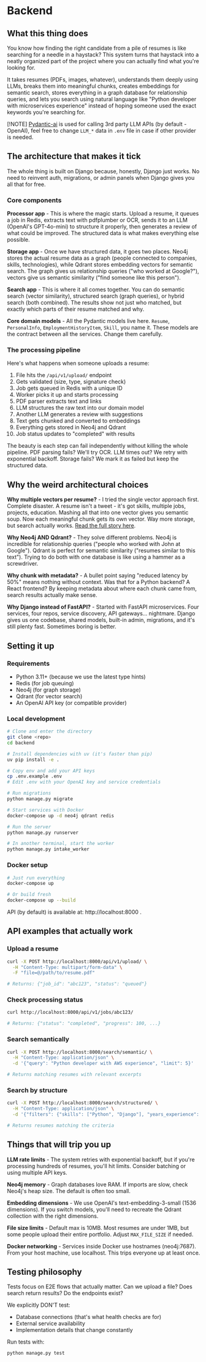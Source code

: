 # Backend

## What this thing does

You know how finding the right candidate from a pile of resumes is like searching for a needle in a haystack? 
This system turns that haystack into a neatly organized part of the project where you can actually find what you're looking for.

It takes resumes (PDFs, images, whatever), understands them deeply using LLMs, 
breaks them into meaningful chunks, creates embeddings for semantic search, stores everything in a graph database for relationship queries, 
and lets you search using natural language like "Python developer with microservices experience" instead of hoping someone used the exact keywords you're searching for.

[!NOTE] [Pydantic-ai](https://ai.pydantic.dev/) is used for calling 3rd party LLM APIs (by default - OpenAI), feel free to change `LLM_*` data in `.env`
file in case if other provider is needed. 

## The architecture that makes it tick

The whole thing is built on Django because, honestly, Django just works. 
No need to reinvent auth, migrations, or admin panels when Django gives you all that for free.

### Core components

**Processor app** - This is where the magic starts. Upload a resume, it queues a job in Redis, extracts text with pdfplumber or OCR, sends it to an LLM (OpenAI's GPT-4o-mini) to structure it properly, then generates a review of what could be improved. The structured data is what makes everything else possible.

**Storage app** - Once we have structured data, it goes two places. Neo4j stores the actual resume data as a graph (people connected to companies, skills, technologies), while Qdrant stores embedding vectors for semantic search. The graph gives us relationship queries ("who worked at Google?"), vectors give us semantic similarity ("find someone like this person").

**Search app** - This is where it all comes together. You can do semantic search (vector similarity), structured search (graph queries), or hybrid search (both combined). The results show not just who matched, but exactly which parts of their resume matched and why.

**Core domain models** - All the Pydantic models live here. `Resume`, `PersonalInfo`, `EmploymentHistoryItem`, `Skill`, you name it. These models are the contract between all the services. Change them carefully.

### The processing pipeline

Here's what happens when someone uploads a resume:

1. File hits the `/api/v1/upload/` endpoint
2. Gets validated (size, type, signature check)
3. Job gets queued in Redis with a unique ID
4. Worker picks it up and starts processing
5. PDF parser extracts text and links
6. LLM structures the raw text into our domain model
7. Another LLM generates a review with suggestions
8. Text gets chunked and converted to embeddings
9. Everything gets stored in Neo4j and Qdrant
10. Job status updates to "completed" with results

The beauty is each step can fail independently without killing the whole pipeline. PDF parsing fails? We'll try OCR. LLM times out? We retry with exponential backoff. Storage fails? We mark it as failed but keep the structured data.

## Why the weird architectural choices

**Why multiple vectors per resume?** - I tried the single vector approach first. Complete disaster.
A resume isn't a tweet - it's got skills, multiple jobs, projects, education. Mashing all that into one vector gives you semantic soup. 
Now each meaningful chunk gets its own vector. Way more storage, but search actually works. [Read the full story here](docs/vector-search-architecture.md).

**Why Neo4j AND Qdrant?** - They solve different problems. Neo4j is incredible for relationship queries ("people who worked with John at Google"). 
Qdrant is perfect for semantic similarity ("resumes similar to this text"). Trying to do both with one database is like using a hammer as a screwdriver.

**Why chunk with metadata?** - A bullet point saying "reduced latency by 50%" means nothing without context. Was that for a Python backend? 
A React frontend? By keeping metadata about where each chunk came from, search results actually make sense.

**Why Django instead of FastAPI?** - Started with FastAPI microservices. Four services, four repos, service discovery, API gateways... nightmare. 
Django gives us one codebase, shared models, built-in admin, migrations, and it's still plenty fast. Sometimes boring is better.

## Setting it up

### Requirements

- Python 3.11+ (because we use the latest type hints)
- Redis (for job queuing)
- Neo4j (for graph storage)
- Qdrant (for vector search)
- An OpenAI API key (or compatible provider)

### Local development

```bash
# Clone and enter the directory
git clone <repo>
cd backend

# Install dependencies with uv (it's faster than pip)
uv pip install -e .

# Copy env and add your API keys
cp .env.example .env
# Edit .env with your OpenAI key and service credentials

# Run migrations
python manage.py migrate

# Start services with Docker
docker-compose up -d neo4j qdrant redis

# Run the server
python manage.py runserver

# In another terminal, start the worker
python manage.py intake_worker
```

### Docker setup

```bash
# Just run everything
docker-compose up

# Or build fresh
docker-compose up --build
```

API (by default) is available at: http://localhost:8000 .

## API examples that actually work

### Upload a resume

```bash
curl -X POST http://localhost:8000/api/v1/upload/ \
  -H "Content-Type: multipart/form-data" \
  -F "file=@/path/to/resume.pdf"

# Returns: {"job_id": "abc123", "status": "queued"}
```

### Check processing status

```bash
curl http://localhost:8000/api/v1/jobs/abc123/

# Returns: {"status": "completed", "progress": 100, ...}
```

### Search semantically

```bash
curl -X POST http://localhost:8000/search/semantic/ \
  -H "Content-Type: application/json" \
  -d '{"query": "Python developer with AWS experience", "limit": 5}'

# Returns matching resumes with relevant excerpts
```

### Search by structure

```bash
curl -X POST http://localhost:8000/search/structured/ \
  -H "Content-Type: application/json" \
  -d '{"filters": {"skills": ["Python", "Django"], "years_experience": 3}}'

# Returns resumes matching the criteria
```

## Things that will trip you up

**LLM rate limits** - The system retries with exponential backoff, but if you're processing hundreds of resumes, you'll hit limits. Consider batching or using multiple API keys.

**Neo4j memory** - Graph databases love RAM. If imports are slow, check Neo4j's heap size. The default is often too small.

**Embedding dimensions** - We use OpenAI's text-embedding-3-small (1536 dimensions). If you switch models, you'll need to recreate the Qdrant collection with the right dimensions.

**File size limits** - Default max is 10MB. Most resumes are under 1MB, but some people upload their entire portfolio. Adjust `MAX_FILE_SIZE` if needed.

**Docker networking** - Services inside Docker use hostnames (neo4j:7687). From your host machine, use localhost. This trips everyone up at least once.

## Testing philosophy

Tests focus on E2E flows that actually matter. Can we upload a file? Does search return results? Do the endpoints exist?

We explicitly DON'T test:
- Database connections (that's what health checks are for)
- External service availability
- Implementation details that change constantly

Run tests with:
```bash
python manage.py test
```
